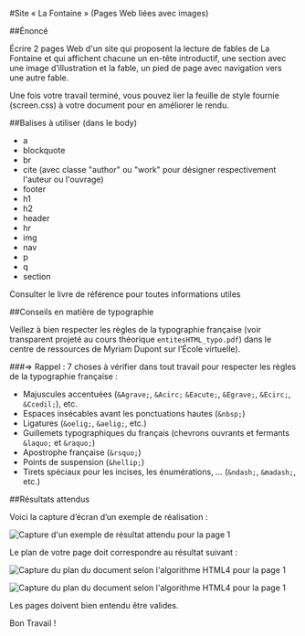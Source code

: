 #Site «&nbsp;La Fontaine&nbsp;» (Pages Web liées avec images)

##Énoncé

Écrire 2 pages Web d'un site qui proposent la lecture de fables de La Fontaine et qui affichent chacune un en-tête introductif, une section avec une image d’illustration et la fable, un pied de page avec navigation vers une autre fable. 

Une fois votre travail terminé, vous pouvez lier la feuille de style fournie (screen.css) à votre document pour en améliorer le rendu.

##Balises à utiliser (dans le body)

- a
- blockquote
- br
- cite (avec classe "author" ou "work" pour désigner respectivement l'auteur ou l'ouvrage)
- footer
- h1
- h2
- header
- hr
- img
- nav
- p
- q
- section

Consulter le livre de référence pour toutes informations utiles

##Conseils en matière de typographie

Veillez à bien respecter les règles de la typographie française (voir transparent projeté au cours théorique `entitesHTML_typo.pdf`) dans le centre de ressources de Myriam Dupont sur l’École virtuelle).

###=> Rappel : 7 choses à vérifier dans tout travail pour respecter les règles de la typographie française&nbsp;:

 - Majuscules accentuées (`&Agrave;`, `&Acirc;` `&Eacute;`, `&Egrave;`, `&Ecirc;`, `&Ccedil;`), etc.
 - Espaces insécables avant les ponctuations hautes (`&nbsp;`)
 - Ligatures (`&oelig;`, `&aelig;`, etc.)
 - Guillemets typographiques du français (chevrons ouvrants et fermants `&laquo;` et `&raquo;`)
 - Apostrophe française (`&rsquo;`)
 - Points de suspension (`&hellip;`)
 - Tirets spéciaux pour les incises, les énumérations, … (`&ndash;`, `&madash;`, etc.)   


##Résultats attendus

Voici la capture d’écran d’un exemple de réalisation :

![Capture d'un exemple de résultat attendu pour la page 1](cigale_rendu.png "capture d'un exemple de solution : cigale.html")

Le plan de votre page doit correspondre au résultat suivant :

![Capture du plan du document selon l'algorithme HTML4 pour la page 1](cigale_headings.png "capture des Headings fournis par headingsMap pour la page cigale.html")

![Capture du plan du document selon l'algorithme HTML4 pour la page 1](cigale_html5Outline.png "capture du HTML5 Outline fourni par headingsMap pour la page cigale.html")

Les pages doivent bien entendu être valides.

Bon Travail !